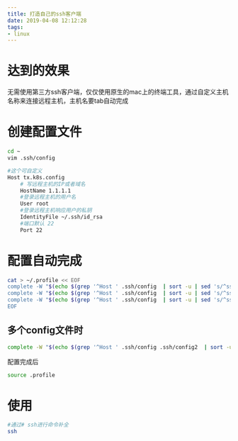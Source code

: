 ```yaml
---
title: 打造自己的ssh客户端
date: 2019-04-08 12:12:28
tags:
- linux
---
```


# 达到的效果

无需使用第三方ssh客户端，仅仅使用原生的mac上的终端工具，通过自定义主机名称来连接远程主机，主机名要tab自动完成

<!--more-->

# 创建配置文件

```bash
cd ~
vim .ssh/config

#这个可自定义
Host tx.k8s.config
    # 写远程主机的IP或者域名
    HostName 1.1.1.1
    #登录远程主机的用户名
    User root
    #登录远程主机响应用户的私钥
    IdentityFile ~/.ssh/id_rsa
    #端口默认 22
    Port 22
```

# 配置自动完成

```bash
cat > ~/.profile << EOF
complete -W "$(echo $(grep '^Host ' .ssh/config  | sort -u | sed 's/^ssh //'))" ssh
complete -W "$(echo $(grep '^Host ' .ssh/config  | sort -u | sed 's/^ssh //'))" scp
complete -W "$(echo $(grep '^Host ' .ssh/config  | sort -u | sed 's/^ssh //'))" ssh-copy-id
EOF
```

## 多个config文件时

```bash
complete -W "$(echo $(grep '^Host ' .ssh/config .ssh/config2  | sort -u | sed 's/^ssh //'))" ssh
```

配置完成后

```bash
source .profile
```

# 使用

```bash
#通过# ssh进行命令补全
ssh 
```



